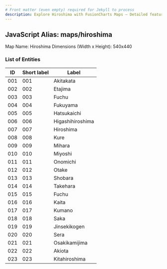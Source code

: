 ```yaml
---
# Front matter (even empty) required for Jekyll to process
description: Explore Hiroshima with FusionCharts Maps – Detailed features for seamless integration. Try now & enhance your data visualization today! 
---
```


## JavaScript Alias: maps/hiroshima

Map Name: Hiroshima
Dimensions (Width x Height): 540x440





### List of Entities

ID | Short label | Label
---|---|---|
001|001|Akitakata
002|002|Etajima
003|003|Fuchu
004|004|Fukuyama
005|005|Hatsukaichi
006|006|Higashihiroshima
007|007|Hiroshima
008|008|Kure
009|009|Mihara
010|010|Miyoshi
011|011|Onomichi
012|012|Otake
013|013|Shobara
014|014|Takehara
015|015|Fuchu
016|016|Kaita
017|017|Kumano
018|018|Saka
019|019|Jinsekikogen
020|020|Sera
021|021|Osakikamijima
022|022|Akiota
023|023|Kitahiroshima